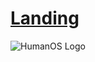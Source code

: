# [Landing](https://github.com/Cocodrilette/humanos-landing/tree/main)
![HumanOS Logo](https://github.com/user-attachments/assets/1eae23f8-3034-4087-8c8a-03857d6786d2)
